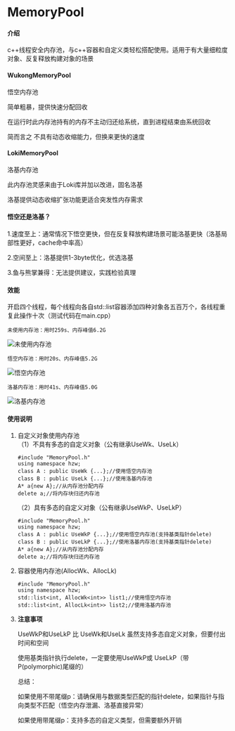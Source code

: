 # MemoryPool

#### 介绍
c++线程安全内存池，与c++容器和自定义类轻松搭配使用。适用于有大量细粒度对象、反复释放构建对象的场景

#### WukongMemoryPool
悟空内存池

简单粗暴，提供快速分配回收

在运行时此内存池持有的内存不主动归还给系统，直到进程结束由系统回收

简而言之 不具有动态收缩能力，但换来更快的速度

#### LokiMemoryPool
洛基内存池

此内存池灵感来由于Loki库并加以改进，固名洛基

洛基提供动态收缩扩张功能更适合突发性内存需求

#### 悟空还是洛基？
1.速度至上：通常情况下悟空更快，但在反复释放构建场景可能洛基更快（洛基局部性更好，cache命中率高）

2.空间至上：洛基提供1-3byte优化，优选洛基

3.鱼与熊掌兼得：无法提供建议，实践检验真理

#### 效能
开启四个线程，每个线程向各自std::list容器添加四种对象各五百万个，各线程重复此操作十次（测试代码在main.cpp）

`未使用内存池：用时259s、内存峰值6.2G`

![未使用内存池](https://images.gitee.com/uploads/images/2019/0702/110247_331dbb4a_5038916.png "default_259_6.2.png")

`悟空内存池：用时20s、内存峰值5.2G`

![悟空内存池](https://images.gitee.com/uploads/images/2019/0702/110322_252cd5a2_5038916.png "wk_20_5.2.png")

`洛基内存池：用时41s、内存峰值5.0G`

![洛基内存池](https://images.gitee.com/uploads/images/2019/0702/110433_f13dafea_5038916.png "lk_41_5.0.png")

#### 使用说明
1. 自定义对象使用内存池    
    （1）不具有多态的自定义对象（公有继承UseWk、UseLk）
    ```
    #include "MemoryPool.h"
    using namespace hzw;
    class A : public UseWk {...};//使用悟空内存池
    class B : public UseLk {...};//使用洛基内存池
    A* a{new A};//从内存池分配内存
    delete a;//将内存块归还内存池
    ```
    （2）具有多态的自定义对象（公有继承UseWkP、UseLkP）
    ```
    #include "MemoryPool.h"
    using namespace hzw;
    class A : public UseWkP {...};//使用悟空内存池(支持基类指针delete)
    class B : public UseLkP {...};//使用洛基内存池(支持基类指针delete)
    A* a{new A};//从内存池分配内存
    delete a;//将内存块归还内存池
    ```
2. 容器使用内存池(AllocWk<T>、AllocLk<T>)
    ```
    #include "MemoryPool.h"
    using namespace hzw;
    std::list<int, AllocWk<int>> list1;//使用悟空内存池
    std::list<int, AllocLk<int>> list2;//使用洛基内存池
    ```
3.  **注意事项** 

    UseWkP和UseLkP 比 UseWk和UseLk 虽然支持多态自定义对象，但要付出时间和空间

    使用基类指针执行delete，一定要使用UseWkP或 UseLkP（带P(polymorphic)尾缀的）

    总结：

    如果使用不带尾缀p：请确保用与数据类型匹配的指针delete，如果指针与指向类型不匹配（悟空内存泄漏、洛基直接异常）

    如果使用带尾缀p：支持多态的自定义类型，但需要额外开销

